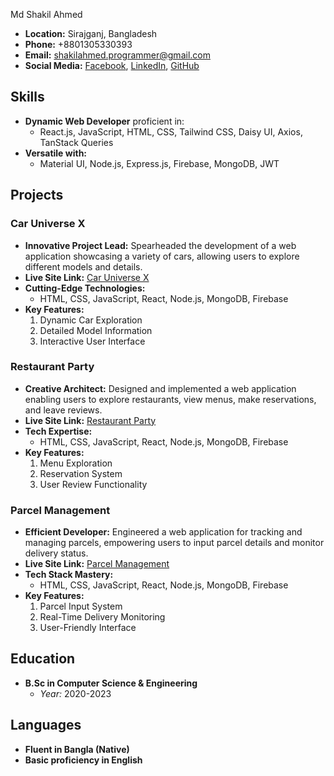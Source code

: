 Md Shakil Ahmed

- **Location:** Sirajganj, Bangladesh
- **Phone:** +8801305330393
- **Email:** shakilahmed.programmer@gmail.com
- **Social Media:** [Facebook](#), [LinkedIn](#), [GitHub](#)

## Skills
- **Dynamic Web Developer** proficient in:
  - React.js, JavaScript, HTML, CSS, Tailwind CSS, Daisy UI, Axios, TanStack Queries
- **Versatile with:**
  - Material UI, Node.js, Express.js, Firebase, MongoDB, JWT

## Projects
### Car Universe X
- **Innovative Project Lead:** Spearheaded the development of a web application showcasing a variety of cars, allowing users to explore different models and details.
- **Live Site Link:** [Car Universe X](#)
- **Cutting-Edge Technologies:**
  - HTML, CSS, JavaScript, React, Node.js, MongoDB, Firebase
- **Key Features:**
  1. Dynamic Car Exploration
  2. Detailed Model Information
  3. Interactive User Interface

### Restaurant Party
- **Creative Architect:** Designed and implemented a web application enabling users to explore restaurants, view menus, make reservations, and leave reviews.
- **Live Site Link:** [Restaurant Party](#)
- **Tech Expertise:**
  - HTML, CSS, JavaScript, React, Node.js, MongoDB, Firebase
- **Key Features:**
  1. Menu Exploration
  2. Reservation System
  3. User Review Functionality

### Parcel Management
- **Efficient Developer:** Engineered a web application for tracking and managing parcels, empowering users to input parcel details and monitor delivery status.
- **Live Site Link:** [Parcel Management](#)
- **Tech Stack Mastery:**
  - HTML, CSS, JavaScript, React, Node.js, MongoDB, Firebase
- **Key Features:**
  1. Parcel Input System
  2. Real-Time Delivery Monitoring
  3. User-Friendly Interface

## Education
- **B.Sc in Computer Science & Engineering**
  - *Year:* 2020-2023

## Languages
- **Fluent in Bangla (Native)**
- **Basic proficiency in English**
